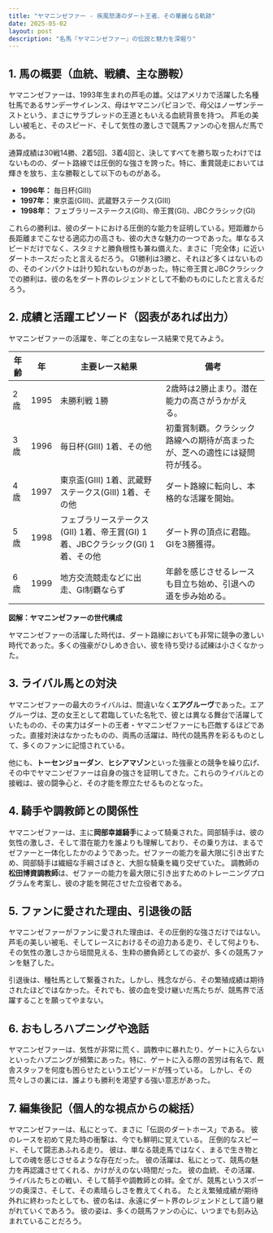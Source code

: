 ```yaml
---
title: "ヤマニンゼファー - 疾風怒濤のダート王者、その華麗なる軌跡"
date: 2025-05-02
layout: post
description: "名馬『ヤマニンゼファー』の伝説と魅力を深堀り"
---
```


## 1. 馬の概要（血統、戦績、主な勝鞍）

ヤマニンゼファーは、1993年生まれの芦毛の雄。父はアメリカで活躍した名種牡馬であるサンデーサイレンス、母はヤマニンパピヨンで、母父はノーザンテーストという、まさにサラブレッドの王道ともいえる血統背景を持つ。  芦毛の美しい被毛と、そのスピード、そして気性の激しさで競馬ファンの心を掴んだ馬である。

通算成績は30戦14勝、2着5回、3着4回と、決してすべてを勝ち取ったわけではないものの、ダート路線では圧倒的な強さを誇った。特に、重賞競走においては輝きを放ち、主な勝鞍として以下のものがある。

* **1996年：** 毎日杯(GIII)
* **1997年：**  東京盃(GIII)、武蔵野ステークス(GIII)
* **1998年：**  フェブラリーステークス(GII)、帝王賞(GI)、JBCクラシック(GI)

これらの勝利は、彼のダートにおける圧倒的な能力を証明している。短距離から長距離までこなせる適応力の高さも、彼の大きな魅力の一つであった。単なるスピードだけでなく、スタミナと勝負根性も兼ね備えた、まさに「完全体」に近いダートホースだったと言えるだろう。  G1勝利は3勝と、それほど多くはないものの、そのインパクトは計り知れないものがあった。特に帝王賞とJBCクラシックでの勝利は、彼の名をダート界のレジェンドとして不動のものにしたと言えるだろう。


## 2. 成績と活躍エピソード（図表があれば出力）

ヤマニンゼファーの活躍を、年ごとの主なレース結果で見てみよう。

| 年齢 | 年 | 主要レース結果                                                                    | 備考                                                                     |
|------|----|---------------------------------------------------------------------------------|--------------------------------------------------------------------------|
| 2歳  | 1995 | 未勝利戦 1勝                                                                     | 2歳時は2勝止まり。潜在能力の高さがうかがえる。                             |
| 3歳  | 1996 | 毎日杯(GIII) 1着、その他                                                              | 初重賞制覇。クラシック路線への期待が高まったが、芝への適性には疑問符が残る。 |
| 4歳  | 1997 | 東京盃(GIII) 1着、武蔵野ステークス(GIII) 1着、その他                                    | ダート路線に転向し、本格的な活躍を開始。                                      |
| 5歳  | 1998 | フェブラリーステークス(GII) 1着、帝王賞(GI) 1着、JBCクラシック(GI) 1着、その他          | ダート界の頂点に君臨。GIを3勝獲得。                                         |
| 6歳  | 1999 | 地方交流競走などに出走、GI制覇ならず                                                        | 年齢を感じさせるレースも目立ち始め、引退への道を歩み始める。                     |


**図解：ヤマニンゼファーの世代構成**

ヤマニンゼファーの活躍した時代は、ダート路線においても非常に競争の激しい時代であった。多くの強豪がひしめき合い、彼を待ち受ける試練は小さくなかった。


## 3. ライバル馬との対決

ヤマニンゼファーの最大のライバルは、間違いなく**エアグルーヴ**であった。エアグルーヴは、芝の女王として君臨していた名牝で、彼とは異なる舞台で活躍していたものの、その実力はダートの王者・ヤマニンゼファーにも匹敵するほどであった。直接対決はなかったものの、両馬の活躍は、時代の競馬界を彩るものとして、多くのファンに記憶されている。

他にも、**トーセンジョーダン**、**ヒシアマゾン**といった強豪との競争を繰り広げ、その中でヤマニンゼファーは自身の強さを証明してきた。これらのライバルとの接戦は、彼の闘争心と、その才能を際立たせるものとなった。


## 4. 騎手や調教師との関係性

ヤマニンゼファーは、主に**岡部幸雄騎手**によって騎乗された。岡部騎手は、彼の気性の激しさ、そして潜在能力を誰よりも理解しており、その乗り方は、まるでゼファーと一体化したかのようであった。ゼファーの能力を最大限に引き出すため、岡部騎手は繊細な手綱さばきと、大胆な騎乗を織り交ぜていた。  調教師の**松田博資調教師**は、ゼファーの能力を最大限に引き出すためのトレーニングプログラムを考案し、彼の才能を開花させた立役者である。


## 5. ファンに愛された理由、引退後の話

ヤマニンゼファーがファンに愛された理由は、その圧倒的な強さだけではない。芦毛の美しい被毛、そしてレースにおけるその迫力ある走り、そして何よりも、その気性の激しさから垣間見える、生粋の勝負師としての姿が、多くの競馬ファンを魅了した。

引退後は、種牡馬として繋養された。しかし、残念ながら、その繁殖成績は期待されたほどではなかった。それでも、彼の血を受け継いだ馬たちが、競馬界で活躍することを願ってやまない。


## 6. おもしろハプニングや逸話

ヤマニンゼファーは、気性が非常に荒く、調教中に暴れたり、ゲートに入らないといったハプニングが頻繁にあった。特に、ゲートに入る際の苦労は有名で、厩舎スタッフを何度も困らせたというエピソードが残っている。  しかし、その荒々しさの裏には、誰よりも勝利を渇望する強い意志があった。


## 7. 編集後記（個人的な視点からの総括）

ヤマニンゼファーは、私にとって、まさに「伝説のダートホース」である。  彼のレースを初めて見た時の衝撃は、今でも鮮明に覚えている。  圧倒的なスピード、そして闘志あふれる走り。  彼は、単なる競走馬ではなく、まるで生き物としての魂を感じさせるような存在だった。  彼の活躍は、私にとって、競馬の魅力を再認識させてくれる、かけがえのない時間だった。  彼の血統、その活躍、ライバルたちとの戦い、そして騎手や調教師との絆。全てが、競馬というスポーツの奥深さ、そして、その素晴らしさを教えてくれる。  たとえ繁殖成績が期待外れに終わったとしても、彼の名は、永遠にダート界のレジェンドとして語り継がれていくであろう。  彼の姿は、多くの競馬ファンの心に、いつまでも刻み込まれていることだろう。
